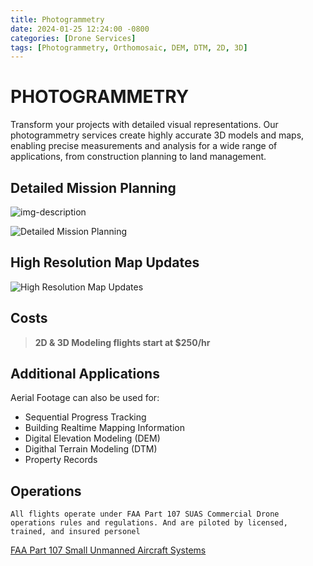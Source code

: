 ```yaml
---
title: Photogrammetry
date: 2024-01-25 12:24:00 -0800
categories: [Drone Services]
tags: [Photogrammetry, Orthomosaic, DEM, DTM, 2D, 3D]
---
```


# PHOTOGRAMMETRY

Transform your projects with detailed visual representations. Our photogrammetry services create highly accurate 3D models and maps, enabling precise measurements and analysis for a wide range of applications, from construction planning to land management.

## Detailed Mission Planning
![img-description](https://media.discordapp.net/attachments/1204528019826409532/1204538460732522576/Dronelink_planner2.JPG?ex=65d518dc&is=65c2a3dc&hm=8e231cf7e13ff62331e390ba78b0451f6034178d35705bcf6ef8077a6aa9102e&=&format=webp&width=496&height=332)

![Detailed Mission Planning](https://media.discordapp.net/attachments/1204528019826409532/1204538569205747772/Dronelink_planner.JPG?ex=65d518f6&is=65c2a3f6&hm=5c57d1378807cc54c775de9a06954920d892c845b84e709170260c3876c2d34a&=&format=webp&width=411&height=332)


## High Resolution Map Updates
![High Resolution Map Updates](https://media.discordapp.net/attachments/1204528019826409532/1204538634666123324/Orthomoasic1.JPG?ex=65d51905&is=65c2a405&hm=36b95995b498fe6c4c56003e4fbf5ee70f6a86bb46737bd595ef936b5dc486ae&=&format=webp&width=425&height=332)

## Costs
> **2D & 3D Modeling flights start at $250/hr**


## Additional Applications
Aerial Footage can also be used for:
- Sequential Progress Tracking
- Building Realtime Mapping Information
- Digital Elevation Modeling (DEM)
- Digithal Terrain Modeling (DTM)
- Property Records

## Operations
`All flights operate under FAA Part 107 SUAS Commercial Drone operations rules and regulations. And are piloted by licensed, trained, and insured personel`

[FAA Part 107 Small Unmanned Aircraft Systems](https://www.ecfr.gov/current/title-14/chapter-I/subchapter-F/part-107)
